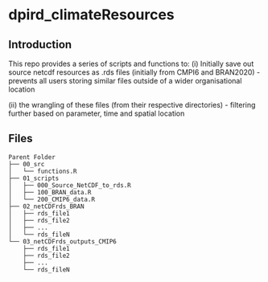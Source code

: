 # dpird_climateResources

## Introduction
This repo provides a series of scripts and functions to:
(i) Initially save out source netcdf resources as .rds files (initially from CMPI6 and BRAN2020)
	- prevents all users storing similar files outside of a wider organisational location
	
(ii) the wrangling of these files (from their respective directories)
	- filtering further based on parameter, time and spatial location 


## Files
```plaintext
Parent Folder
├── 00_src
│   └── functions.R
├── 01_scripts
│   ├── 000_Source_NetCDF_to_rds.R
│   ├── 100_BRAN_data.R
│   └── 200_CMIP6_data.R
├── 02_netCDFrds_BRAN
│   ├── rds_file1
│   ├── rds_file2
│   ├── ...
│   └── rds_fileN
└── 03_netCDFrds_outputs_CMIP6
    ├── rds_file1
    ├── rds_file2
    ├── ...
    └── rds_fileN
```